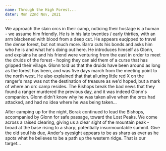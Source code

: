 ```yaml
---
name: Through the High Forest...
dater: Mon 22nd Nov, 2021
---
```


We approach the slain orcs in their camp, noticing their hostage is a human - we assume him friendly. He is in his late twenties / early thirties, with an arm blackened with blood from a deep cut. He appears euqipped to travel the dense forest, but not much more. Barra cuts his bonds and asks him who he is and what he's doing out here. He introduces himself as Glonn, and explains he and his friend were venturing from the east in order to meet the druids of the forest - hoping they can aid them of a curse that has gripped their village. Glonn told us that the druids have been around as long as the forest has been, and was five days march from the meeting point to the north west. He also explained that that alluring little red X on the ranger's map was not the destination of treasure as we'd hoped, but a mark of where an orc camp resides. The Bishops break the bad news that they found a ranger murdered the previous day, and it was indeed Glonn's companion. Glonn didn't know why he was taken alive when the orcs had attacked, and had no idea where he was being taken...

After camping up for the night, Borak continued to lead the Bishops, accompanied by Glonn for safe passage, toward the Lost Peaks. We come across a raised clearing, giving us a clear sight of the mountain peak - broad at the base rising to a sharp, potentially insurmountable summit. Give the old soul his due, Ander's eyesight appears to be as sharp as ever as he spots what he believes to be a path up the western ridge. That is our target...


